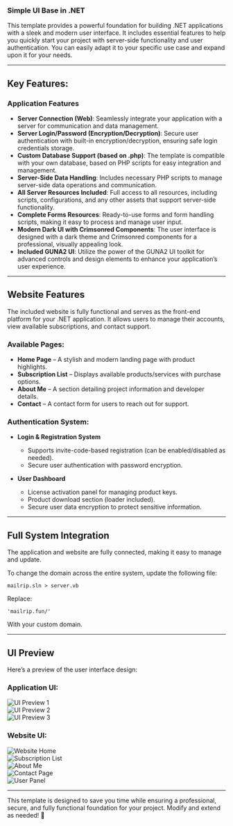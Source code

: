 ### Simple UI Base in .NET

This template provides a powerful foundation for building .NET applications with a sleek and modern user interface. It includes essential features to help you quickly start your project with server-side functionality and user authentication. You can easily adapt it to your specific use case and expand upon it for your needs.

---

## Key Features:

### **Application Features**
- **Server Connection (Web)**: Seamlessly integrate your application with a server for communication and data management.
- **Server Login/Password (Encryption/Decryption)**: Secure user authentication with built-in encryption/decryption, ensuring safe login credentials storage.
- **Custom Database Support (based on .php)**: The template is compatible with your own database, based on PHP scripts for easy integration and management.
- **Server-Side Data Handling**: Includes necessary PHP scripts to manage server-side data operations and communication.
- **All Server Resources Included**: Full access to all resources, including scripts, configurations, and any other assets that support server-side functionality.
- **Complete Forms Resources**: Ready-to-use forms and form handling scripts, making it easy to process and manage user input.
- **Modern Dark UI with Crimsonred Components**: The user interface is designed with a dark theme and Crimsonred components for a professional, visually appealing look.
- **Included GUNA2 UI**: Utilize the power of the GUNA2 UI toolkit for advanced controls and design elements to enhance your application’s user experience.

---

## **Website Features**
The included website is fully functional and serves as the front-end platform for your .NET application. It allows users to manage their accounts, view available subscriptions, and contact support.

### **Available Pages:**
- **Home Page** – A stylish and modern landing page with product highlights.
- **Subscription List** – Displays available products/services with purchase options.
- **About Me** – A section detailing project information and developer details.
- **Contact** – A contact form for users to reach out for support.

### **Authentication System:**
- **Login & Registration System**
  - Supports invite-code-based registration (can be enabled/disabled as needed).
  - Secure user authentication with password encryption.

- **User Dashboard**
  - License activation panel for managing product keys.
  - Product download section (loader included).
  - Secure user data encryption to protect sensitive information.

---

## **Full System Integration**
The application and website are fully connected, making it easy to manage and update.

To change the domain across the entire system, update the following file:
```
mailrip.sln > server.vb
```
Replace:
```
'mailrip.fun/'
```
With your custom domain.

---

## **UI Preview**
Here’s a preview of the user interface design:

### **Application UI:**
![UI Preview 1](https://i.imgur.com/6kXYvhy.png)  
![UI Preview 2](https://i.imgur.com/roi5Jzn.png)  
![UI Preview 3](https://i.imgur.com/M5Pn0oy.png)  

### **Website UI:**
![Website Home](https://i.imgur.com/k2SwcI9.png)  
![Subscription List](https://i.imgur.com/B93tfTP.png)  
![About Me](https://i.imgur.com/WErISJR.png)  
![Contact Page](https://i.imgur.com/s66q0TL.png)  
![User Panel](https://i.imgur.com/bAelJWK.png)  

---

This template is designed to save you time while ensuring a professional, secure, and fully functional foundation for your project. Modify and extend as needed! 🚀
